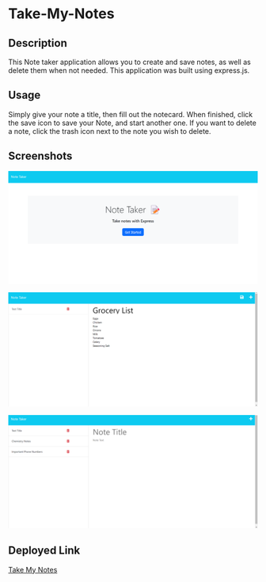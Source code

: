 # Take-My-Notes

## Description

This Note taker application allows you to create and save notes, as well as delete them when not needed. This application was built using express.js.

## Usage

Simply give your note a title, then fill out the notecard. When finished, click the save icon to save your Note, and start another one. If you want to delete a note, click the trash icon next to the note you wish to delete.

## Screenshots

![Welcome-Page](./public/assets/images/Screenshot%20(129).png)

![Note-Taker-1](./public/assets/images/Screenshot%20(130).png)

![Note-Taker-2](./public/assets/images/Screenshot%20(131).png)

## Deployed Link

[Take My Notes](https://pacific-cove-90736.herokuapp.com/notes)
